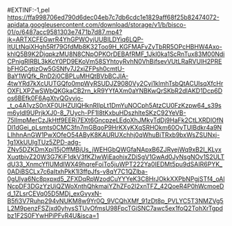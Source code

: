 #EXTINF:-1,pel
https://ffa998706ed790d6dec04eb7c7db6cdc1e1829aff68f25b82474072-apidata.googleusercontent.com/download/storage/v1/b/bisco-01/o/6487acc9581303e7471b7d87.mp4?jk=ARTXCFEGwrR4YhGPWOyjUUBILDYiq6LQP-ItULtNqiXHgh5Rf79GfdMb8K32Too9H_KGFMAFvZyTbRR5OPcHBHW4Axo-khlQ5B9K2DjqpkzMU8N8CNpOPKOrDEBAfRMF_1Jkl0ka1ScRnTux83M00NdiCPnigRIRBL3kKcY0PD9EKoVm58SYhtoyRvhN0VhBifsevVUtLRaRVUlH2PREbFHGCgtizOw5GSNfy7J2xjZFPsh0cmtU-BaY1WQfk_RnD2j0CBPLuMHQtBVbBCJIA-4twYRd7kXcUUTGQfo0mpWyRSUDJZ9080Vy2Cyi1klmhTsbQtACUIsqXfcHrOXFLXPZwSWbQKGkaCB2rn_kR9YYfAXm0aYNBKwQrSKbR2dIAKD1Dcp6Dos6BEfk0F6AgXtvQGvvjo-_t_o4A1yzS0nXF0UHZUlQHknRIlpLt1DmYuNOCph5AtzCU0FzKzpw64_s39sm6yIdl9UPrjkXJ0-8_7Uych-PF1I8tKxbuHDszhlteSKzC92YeVB-75IlmpMerCzJkHtf9EERi7EXt6GncpzeLEdoXhJMkyTdDj9HaFk2CtLXRDlOfNDl1dGei_pLsmts0CMC3fn7mGBqoP9HrKXyKXqSRHOkm60OyTUIBdkr4a9NLIhhnAnGW1PwXOfeO54AByK8KAURUXchhj0qWhuBiTRxb9bxWsZSUNxj-1g1XkUUIgTUz5ZPD-adg-ZNv5DZKDmXpi15jOffMBjUs_jWEHGbQWGfaNApxB6ZJRyejWq9xB2I_KLyxXuqtbivZ20W3G7KiF1dkV3fKZIwWjEaohjxZDiSgV1GwAd0JyNsgNOv1S2ULTdU33_XnmcYflUMdIWX49hqreFoiTo5juWPT222Ya0IEDMt5pu9dSAIR6PYK_0ADiBSCLx7c6aItxhPkK1l3ffpJfs-v8qY7C1QZlba-0gUlya6Nc8pxpxd5_ZFXDqRpWzodCuYYYeK3C8HrJOkkXXPbNPgjSTf4_oAlNcpDF3DGzYzUiQZWoXnthQhkmaiYZhZFo2I2xnTFZ_42QoeR4P0hWcmoeDd_1ZLsrCEVq05D5MDj_exGvyxN-B5fi3V7Ruhp294vNUKM8w9Yr0Q_9VCQhXMf_91zDt8p_PVLYC5T3NMZVg5L2M9penzFSZjxd0yhysSTUvOfmsU98FpcTGiSNC7awc5ex1foQ2TohXrTgpdbz1F2S0FYwHPiPFvR4U&isca=1
